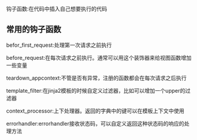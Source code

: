 钩子函数:在代码中插入自己想要执行的代码

## 常用的钩子函数

befor\_first\_request:处理第一次请求之前执行

before\_request:在每次请求之前执行。通常可以用这个装饰器来给视图函数增加一些变量

teardown\_appcontext:不管是否有异常，注册的函数都会在每次请求之后执行

template\_filter:在jinja2模板的时候自定义过滤器，比如可以增加一个upper的过滤器

context\_processor:上下处理器。返回的字典中的键可以在模板上下文中使用

errorhandler:errorhandler接收状态码，可以自定义返回这种状态码的响应的处理方法

